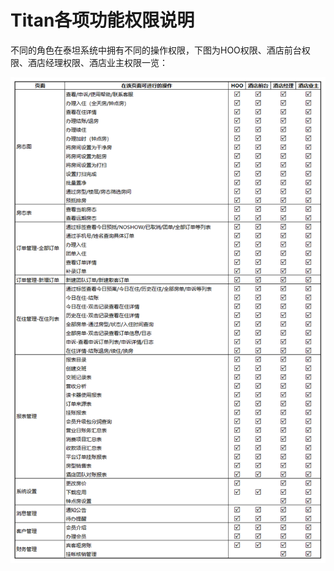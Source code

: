 # Titan各项功能权限说明

不同的角色在泰坦系统中拥有不同的操作权限，下图为HOO权限、酒店前台权限、酒店经理权限、酒店业主权限一览：

![](.gitbook/assets/image%20%28470%29.png)


